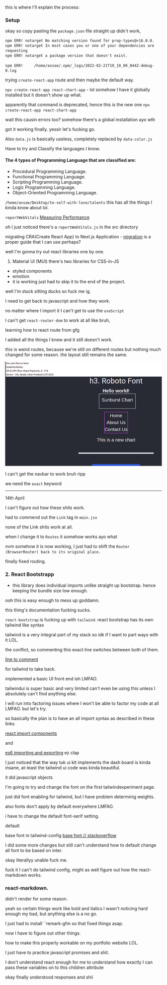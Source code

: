 <!-- prettier-ignore -->
this is where I'll explain the process:

### Setup

okay so copy pasting the `package.json` file straight up didn't work,

```
npm ERR! notarget No matching version found for prop-types@>16.0.0.
npm ERR! notarget In most cases you or one of your dependencies are requesting
npm ERR! notarget a package version that doesn't exist.

npm ERR!     /home/axsae/.npm/_logs/2022-02-21T19_19_09_044Z-debug-0.log
```

trying `create-react-app` route and then maybe the default way.

`npx create-react-app react-chart-app` - lol somehow I have it globally installed but it doesn't show up what.

apparently that command is deprecated, hence this is the new one
`npx create-react-app react-chart-app`

wait this causin errors too? somehow there's a global installation ayo wth

got it working finally. yessir let's fucking go.

Also `data.js` is basically useless, completely replaced by `data-color.js`

Have to try and Classify the languages I know.

#### The 4 types of Programming Language that are classified are:

- Procedural Programming Language.
- Functional Programming Language.
- Scripting Programming Language.
- Logic Programming Language.
- Object-Oriented Programming Language.

`/home/axsae/Desktop/to-self-with-love/talents` this has all the things I kinda know about lol.

`reportWebVitals`
[Measuring Performance](https://create-react-app.dev/docs/measuring-performance/)

oh I just noticed there's a `reportWebVitals.js` in the src directory

migrating CRA(Create React App) to Next.js Application - [migration](https://nextjs.org/docs/migrating/from-create-react-app)
is a proper guide that I can use perhaps?

well I'm gonna try out react libraries one by one.

1. Material UI (MUI)
   there's two libraries for CSS-in-JS

- styled components
- emotion
- it is working just had to skip it to the end of the project.




well I'm stuck sitting ducks so fuck me ig.

I need to get back to javascript and how they work.

no matter where I import it I can't get to use the `useScript`


I can't get `react-router-dom` to work at all like bruh, 

learning how to react route from gfg

I added all the things I knew and it still doesn't work.

this is weird routes, because we're still on different routes but nothing much changed for some reason.
the layout still remains the same.

![first bad routes implementation](routes-implementation.png)

I can't get the navbar to work bruh ripp

we need the `exact` keyword


--- 
14th April

I can't figure out how these shits work.

had to commend out the `Link` tag in `main.jsx`

none of the Link shits work at all.

when I change it to `Routes` it somehow works ayo what


nvm somehow it is now working, I just had to shift the `Router (BrowserRouter) back to its original place.`


finally fixed routing.


### 2. React Bootstrapp
- this library does individual imports unlike straight up bootstrap. hence keeping the bundle size low enough.


ooh this is easy enough to mess up goddamn.


this thing's documentation fucking sucks.

`react-bootstrap` is fucking up with `tailwind`.
react bootstrap has its own tailwind like syntax

tailwind is a very integral part of my stack so idk if I want to part ways with it LOL.

the conflict, so commenting this exact line switches between both of them.

[line to comment](../react-chart-app/src/pages/reactBootstrap.jsx#L4)

for tailwind to take back.


implemented a basic UI front end ish LMFAO.


tailwindui is super basic and very limited can't even be using this unless I absolutely can't find anything else.

I will run into factoring issues where I won't be able to factor my code at all LMFAO. but let's try.

so basically the plan is to have an all import syntax as described in these links

[react import components](https://stackoverflow.com/questions/46984955/how-to-import-all-components-in-react)

and 

[es6 importing and exporting](https://stackoverflow.com/questions/34072598/es6-exporting-importing-in-index-file)
 ez clap

 I just noticed that the way tuk ui kit implements the dash board is kinda insane, at-least the tailwind ui code was kinda beautiful.

 it did javascript objects


 I'm going to try and change the font on the first 
 tailwindexperiment page.

 just did font enabling for tailwind, but I have problem determinig weights.

 also fonts don't apply by default everywhere LMFAO.

 i have to change the default font-serif setting.

 default

 base font in tailwind-config [base font // stackoverflow](https://stackoverflow.com/questions/60692794/can-you-change-the-base-font-family-in-tailwind-config)


 I did some more changes but still can't understand how to default change all font to be based on inter.

 okay literallyy unable fuck me.


 fuck it I can't do tailwind config, might as well figure out how the react-markdown works.


### react-markdown.
didn't render for some reason.

yeah so certain things work like bold and italics I wasn't noticing hard enough my bad, but anything else is a no go.


I just had to install ``remark-gfm so that fixed things asap.


now I have to figure out other things.

how to make this properly workable on my portfolio website LOL.


I just have to practice javascript promises and shit.

I don't understand react enough for me to understand how exactly I can pass these variables on to this children attribute

okay finally understood responses and shii